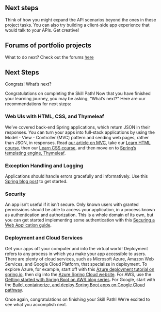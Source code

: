 ## Next steps
Think of how you might expand the API scenarios beyond the ones in these project tasks. You can also try building a client-side app experience that would talk to your APIs. Get creative!

## Forums of portfolio projects
What to do next? Check out the forums [here](https://www.codecademy.com/articles/giving-and-receiving-project-feedback)

## Next Steps
Congrats! What’s next?

Congratulations on completing the Skill Path! Now that you have finished your learning journey, you may be asking, “What’s next?” Here are our recommendations for next steps:

### Web UIs with HTML, CSS, and Thymeleaf
We’ve covered back-end Spring applications, which return JSON in their responses. You can turn your apps into full-stack applications by using the Model - View - Controller (MVC) pattern and sending web pages, rather than JSON, in responses. Read [our article on MVC](https://www.codecademy.com/articles/mvc), take our [Learn HTML course](https://www.codecademy.com/learn/learn-html), then our [Learn CSS course](https://www.codecademy.com/learn/learn-css), and then move on to [Spring’s templating engine, Thymeleaf](https://spring.io/guides/gs/serving-web-content/).

### Exception Handling and Logging
Applications should handle errors gracefully and informatively. Use this [Spring blog post](https://spring.io/blog/2013/11/01/exception-handling-in-spring-mvc) to get started.

### Security
An app isn’t useful if it isn’t secure. Only known users with granted permissions should be able to access your application, in a process known as authentication and authorization. This is a whole domain of its own, but you can get started implementing some authentication with this [Securing a Web Application guide](https://spring.io/guides/gs/securing-web/).

### Deployment and Cloud Services
Get your apps off your computer and into the virtual world! Deployment refers to any process in which you make your app accessible to users. There are plenty of cloud services, such as Microsoft Azure, Amazon Web Services, and Google Cloud Platform, that specialize in deployment. To explore Azure, for example, start off with this [Azure deployment tutorial on spring.io](https://spring.io/guides/gs/spring-boot-for-azure/), then dig into the [Azure Spring Cloud website](https://azure.microsoft.com/en-us/services/spring-cloud/). For AWS, use the [Getting started with Spring Boot on AWS blog series](https://aws.amazon.com/blogs/opensource/getting-started-with-spring-boot-on-aws-part-1/). For Google, start with the [Build, containerize, and deploy Spring Boot apps on Google Cloud pathway](https://developers.google.com/learn/pathways/java-cloud-fundamentals).

Once again, congratulations on finishing your Skill Path! We’re excited to see what you accomplish next.